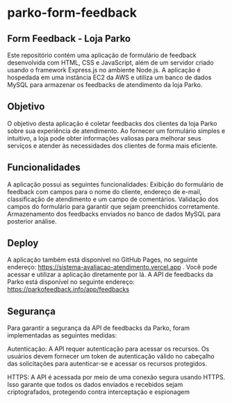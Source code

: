 # parko-form-feedback
## Form Feedback - Loja Parko
Este repositório contém uma aplicação de formulário de feedback desenvolvida com HTML, CSS e JavaScript, além de um servidor criado usando o framework Express.js no ambiente Node.js. A aplicação é hospedada em uma instância EC2 da AWS e utiliza um banco de dados MySQL para armazenar os feedbacks de atendimento da loja Parko.

## Objetivo
O objetivo desta aplicação é coletar feedbacks dos clientes da loja Parko sobre sua experiência de atendimento. Ao fornecer um formulário simples e intuitivo, a loja pode obter informações valiosas para melhorar seus serviços e atender às necessidades dos clientes de forma mais eficiente.

## Funcionalidades
A aplicação possui as seguintes funcionalidades:
Exibição do formulário de feedback com campos para o nome do cliente, endereço de e-mail, classificação de atendimento e um campo de comentários.
Validação dos campos do formulário para garantir que sejam preenchidos corretamente.
Armazenamento dos feedbacks enviados no banco de dados MySQL para posterior análise.

## Deploy
A aplicação também está disponível no GitHub Pages, no seguinte endereço: https://sistema-avaliacao-atendimento.vercel.app . Você pode acessar e utilizar a aplicação diretamente por lá.
A API de feedbacks da Parko está disponível no seguinte endereço: https://parkofeedback.info/app/feedbacks

## Segurança
Para garantir a segurança da API de feedbacks da Parko, foram implementadas as seguintes medidas:

Autenticação: A API requer autenticação para acessar os recursos. Os usuários devem fornecer um token de autenticação válido no cabeçalho das solicitações para autenticar-se e acessar os recursos protegidos.

HTTPS: A API é acessada por meio de uma conexão segura usando HTTPS. Isso garante que todos os dados enviados e recebidos sejam criptografados, protegendo contra interceptação e espionagem

